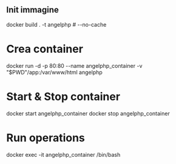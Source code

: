 ## Init immagine
docker build . -t angelphp # --no-cache

# Crea container
docker run -d -p 80:80 --name angelphp_container -v "$PWD"/app:/var/www/html angelphp

# Start & Stop container
docker start angelphp_container
docker stop angelphp_container

# Run operations
docker exec -it angelphp_container /bin/bash